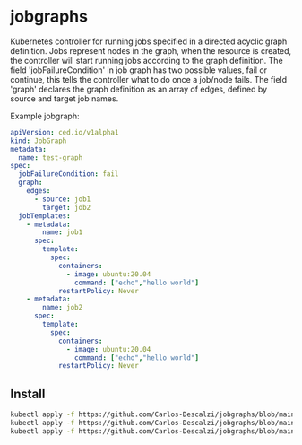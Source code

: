 # jobgraphs
Kubernetes controller for running jobs specified in a directed acyclic graph definition.
Jobs represent nodes in the graph, when the resource is created, the controller will start running jobs according to the graph definition.
The field 'jobFailureCondition' in job graph has two possible values, fail or continue, this tells the controller what to do once a job/node fails. 
The field 'graph' declares the graph definition as an array of edges, defined by source and target job names.

Example jobgraph:
```yaml
apiVersion: ced.io/v1alpha1
kind: JobGraph
metadata:
  name: test-graph
spec:
  jobFailureCondition: fail
  graph:
    edges:
      - source: job1
        target: job2
  jobTemplates:
    - metadata:
        name: job1
      spec:
        template:
          spec:
            containers:
              - image: ubuntu:20.04
                command: ["echo","hello world"]
            restartPolicy: Never
    - metadata:
        name: job2
      spec:
        template:
          spec:
            containers:
              - image: ubuntu:20.04
                command: ["echo","hello world"]
            restartPolicy: Never
```

## Install 
```bash
kubectl apply -f https://github.com/Carlos-Descalzi/jobgraphs/blob/main/deploy/crd.yaml
kubectl apply -f https://github.com/Carlos-Descalzi/jobgraphs/blob/main/deploy/rbac.yaml
kubectl apply -f https://github.com/Carlos-Descalzi/jobgraphs/blob/main/deploy/deploy.yaml
```

